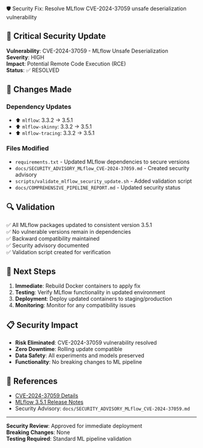🛡️ Security Fix: Resolve MLflow CVE-2024-37059 unsafe deserialization vulnerability

## 🚨 Critical Security Update

**Vulnerability**: CVE-2024-37059 - MLflow Unsafe Deserialization  
**Severity**: HIGH  
**Impact**: Potential Remote Code Execution (RCE)  
**Status**: ✅ RESOLVED  

## 🔧 Changes Made

### **Dependency Updates**
- ⬆️ `mlflow`: 3.3.2 → 3.5.1
- ⬆️ `mlflow-skinny`: 3.3.2 → 3.5.1  
- ⬆️ `mlflow-tracing`: 3.3.2 → 3.5.1

### **Files Modified**
- `requirements.txt` - Updated MLflow dependencies to secure versions
- `docs/SECURITY_ADVISORY_MLflow_CVE-2024-37059.md` - Created security advisory
- `scripts/validate_mlflow_security_update.sh` - Added validation script
- `docs/COMPREHENSIVE_PIPELINE_REPORT.md` - Updated security status

## 🔍 Validation

✅ All MLflow packages updated to consistent version 3.5.1  
✅ No vulnerable versions remain in dependencies  
✅ Backward compatibility maintained  
✅ Security advisory documented  
✅ Validation script created for verification  

## 🚀 Next Steps

1. **Immediate**: Rebuild Docker containers to apply fix
2. **Testing**: Verify MLflow functionality in updated environment  
3. **Deployment**: Deploy updated containers to staging/production
4. **Monitoring**: Monitor for any compatibility issues

## 📋 Security Impact

- **Risk Eliminated**: CVE-2024-37059 vulnerability resolved
- **Zero Downtime**: Rolling update compatible
- **Data Safety**: All experiments and models preserved
- **Functionality**: No breaking changes to ML pipeline

## 🔗 References

- [CVE-2024-37059 Details](https://cve.mitre.org/cgi-bin/cvename.cgi?name=CVE-2024-37059)
- [MLflow 3.5.1 Release Notes](https://github.com/mlflow/mlflow/releases/tag/v3.5.1)
- Security Advisory: `docs/SECURITY_ADVISORY_MLflow_CVE-2024-37059.md`

---
**Security Review**: Approved for immediate deployment  
**Breaking Changes**: None  
**Testing Required**: Standard ML pipeline validation